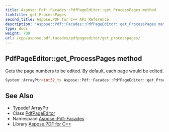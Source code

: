 ```yaml
---
title: Aspose::Pdf::Facades::PdfPageEditor::get_ProcessPages method
linktitle: get_ProcessPages
second_title: Aspose.PDF for C++ API Reference
description: 'Aspose::Pdf::Facades::PdfPageEditor::get_ProcessPages method. Gets the page numbers to be edited. By default, each page would be edited in C++.'
type: docs
weight: 700
url: /cpp/aspose.pdf.facades/pdfpageeditor/get_processpages/
---
```

## PdfPageEditor::get_ProcessPages method


Gets the page numbers to be edited. By default, each page would be edited.

```cpp
System::ArrayPtr<int32_t> Aspose::Pdf::Facades::PdfPageEditor::get_ProcessPages()
```

## See Also

* Typedef [ArrayPtr](../../../system/arrayptr/)
* Class [PdfPageEditor](../)
* Namespace [Aspose::Pdf::Facades](../../)
* Library [Aspose.PDF for C++](../../../)

